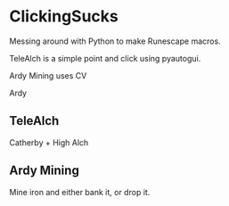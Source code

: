 # ClickingSucks

Messing around with Python to make Runescape macros.

TeleAlch is a simple point and click using pyautogui.

Ardy Mining uses CV

Ardy

## TeleAlch 

Catherby + High Alch 

## Ardy Mining 
Mine iron and either bank it, or drop it. 
